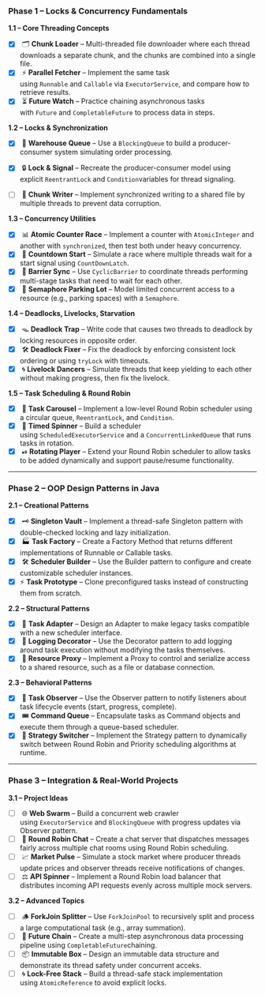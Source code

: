 ### **Phase 1 – Locks & Concurrency Fundamentals**

**1.1 – Core Threading Concepts**

- [x]  🗂 **Chunk Loader** – Multi-threaded file downloader where each thread downloads a separate chunk, and the chunks are combined into a single file.
- [x]  ⚡ **Parallel Fetcher** – Implement the same task using `Runnable` and `Callable` via `ExecutorService`, and compare how to retrieve results.
- [x]  ⏳ **Future Watch** – Practice chaining asynchronous tasks with `Future` and `CompletableFuture` to process data in steps.

**1.2 – Locks & Synchronization**

- [x]  🛒 **Warehouse Queue** – Use a `BlockingQueue` to build a producer-consumer system simulating order processing.
- [x]  🔒 **Lock & Signal** – Recreate the producer-consumer model using explicit `ReentrantLock` and `Condition`variables for thread signaling.
- [ ]  🔄 **Chunk Writer** – Implement synchronized writing to a shared file by multiple threads to prevent data corruption.
    

**1.3 – Concurrency Utilities**

- [x]  📊 **Atomic Counter Race** – Implement a counter with `AtomicInteger` and another with `synchronized`, then test both under heavy concurrency.
- [x]  🏁 **Countdown Start** – Simulate a race where multiple threads wait for a start signal using `CountDownLatch`.
- [x]  🚧 **Barrier Sync** – Use `CyclicBarrier` to coordinate threads performing multi-stage tasks that need to wait for each other.
- [x]  🚦 **Semaphore Parking Lot** – Model limited concurrent access to a resource (e.g., parking spaces) with a `Semaphore`.

**1.4 – Deadlocks, Livelocks, Starvation**

- [x]  🪤 **Deadlock Trap** – Write code that causes two threads to deadlock by locking resources in opposite order.
- [x]  🛠 **Deadlock Fixer** – Fix the deadlock by enforcing consistent lock ordering or using `tryLock` with timeouts.
- [x]  🌀 **Livelock Dancers** – Simulate threads that keep yielding to each other without making progress, then fix the livelock.

**1.5 – Task Scheduling & Round Robin**

- [X]  🔁 **Task Carousel** – Implement a low-level Round Robin scheduler using a circular queue, `ReentrantLock`, and `Condition`.
- [X]  📅 **Timed Spinner** – Build a scheduler using `ScheduledExecutorService` and a `ConcurrentLinkedQueue` that runs tasks in rotation.
- [x]  ⏯ **Rotating Player** – Extend your Round Robin scheduler to allow tasks to be added dynamically and support pause/resume functionality.

---

### **Phase 2 – OOP Design Patterns in Java**

**2.1 – Creational Patterns**

- [x]  🗝 **Singleton Vault** – Implement a thread-safe Singleton pattern with double-checked locking and lazy initialization.
- [x]  🏭 **Task Factory** – Create a Factory Method that returns different implementations of Runnable or Callable tasks.
- [x]  🛠 **Scheduler Builder** – Use the Builder pattern to configure and create customizable scheduler instances.
- [x] ⚡ **Task Prototype** – Clone preconfigured tasks instead of constructing them from scratch.

**2.2 – Structural Patterns**

- [x]  🔌 **Task Adapter** – Design an Adapter to make legacy tasks compatible with a new scheduler interface.
- [x]  🎯 **Logging Decorator** – Use the Decorator pattern to add logging around task execution without modifying the tasks themselves.
- [x]  🚪 **Resource Proxy** – Implement a Proxy to control and serialize access to a shared resource, such as a file or database connection.

**2.3 – Behavioral Patterns**

- [x]  📡 **Task Observer** – Use the Observer pattern to notify listeners about task lifecycle events (start, progress, complete).
- [x]  🎟 **Command Queue** – Encapsulate tasks as Command objects and execute them through a queue-based scheduler.
- [x]  🔄 **Strategy Switcher** – Implement the Strategy pattern to dynamically switch between Round Robin and Priority scheduling algorithms at runtime.

---

### **Phase 3 – Integration & Real-World Projects**

**3.1 – Project Ideas**

- [ ]  🌐 **Web Swarm** – Build a concurrent web crawler using `ExecutorService` and `BlockingQueue` with progress updates via Observer pattern.
- [ ]  💬 **Round Robin Chat** – Create a chat server that dispatches messages fairly across multiple chat rooms using Round Robin scheduling.
- [ ]  📈 **Market Pulse** – Simulate a stock market where producer threads update prices and observer threads receive notifications of changes.
- [ ]  ⚖ **API Spinner** – Implement a Round Robin load balancer that distributes incoming API requests evenly across multiple mock servers.

**3.2 – Advanced Topics**

- [ ]  🪵 **ForkJoin Splitter** – Use `ForkJoinPool` to recursively split and process a large computational task (e.g., array summation).
- [ ]  🔗 **Future Chain** – Create a multi-step asynchronous data processing pipeline using `CompletableFuture`chaining.
- [ ]  📦 **Immutable Box** – Design an immutable data structure and demonstrate its thread safety under concurrent acceks.
- [ ]  🌀 **Lock-Free Stack** – Build a thread-safe stack implementation using `AtomicReference` to avoid explicit locks.
